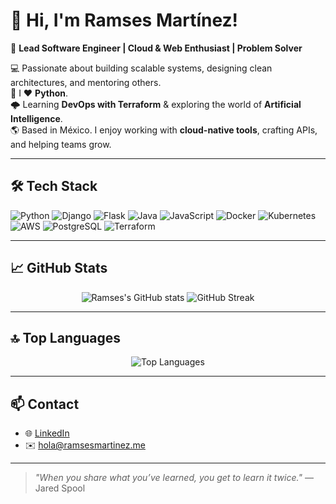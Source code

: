# 👋 Hi, I'm Ramses Martínez!

🎯 **Lead Software Engineer | Cloud & Web Enthusiast | Problem Solver**

💻 Passionate about building scalable systems, designing clean architectures, and mentoring others.  
🐍 I ❤️ **Python**.  
🌩️ Learning **DevOps with Terraform** & exploring the world of **Artificial Intelligence**.  
🌎 Based in México. I enjoy working with **cloud-native tools**, crafting APIs, and helping teams grow.

---

## 🛠️ Tech Stack

![Python](https://img.shields.io/badge/Python-3776AB?style=flat&logo=python&logoColor=white)
![Django](https://img.shields.io/badge/Django-092E20?style=flat&logo=django&logoColor=white)
![Flask](https://img.shields.io/badge/Flask-000000?style=flat&logo=flask&logoColor=white)
![Java](https://img.shields.io/badge/Java-007396?style=flat&logo=java&logoColor=white)
![JavaScript](https://img.shields.io/badge/JavaScript-F7DF1E?style=flat&logo=javascript&logoColor=black)
![Docker](https://img.shields.io/badge/Docker-2496ED?style=flat&logo=docker&logoColor=white)
![Kubernetes](https://img.shields.io/badge/Kubernetes-326CE5?style=flat&logo=kubernetes&logoColor=white)
![AWS](https://img.shields.io/badge/AWS-232F3E?style=flat&logo=amazon-aws&logoColor=white)
![PostgreSQL](https://img.shields.io/badge/PostgreSQL-336791?style=flat&logo=postgresql&logoColor=white)
![Terraform](https://img.shields.io/badge/Terraform-623CE4?style=flat&logo=terraform&logoColor=white)

---

## 📈 GitHub Stats

<p align="center">
  <img src="https://github-readme-stats.vercel.app/api?username=RamsesMartinez&show_icons=true&theme=tokyonight" alt="Ramses's GitHub stats"/>
  <img src="https://github-readme-streak-stats.herokuapp.com?user=RamsesMartinez&theme=tokyonight&hide_border=true" alt="GitHub Streak"/>
</p>

---

## 🔝 Top Languages

<p align="center">
  <img src="https://github-readme-stats.vercel.app/api/top-langs/?username=RamsesMartinez&layout=compact&theme=tokyonight&hide=css,html" alt="Top Languages"/>
</p>

---

## 📫 Contact

- 🌐 [LinkedIn](https://www.linkedin.com/in/ramsesmartinez/)
- ✉️ [hola@ramsesmartinez.me](hola@ramsesmartinez.me)

---

> _"When you share what you’ve learned, you get to learn it twice."_ — Jared Spool


